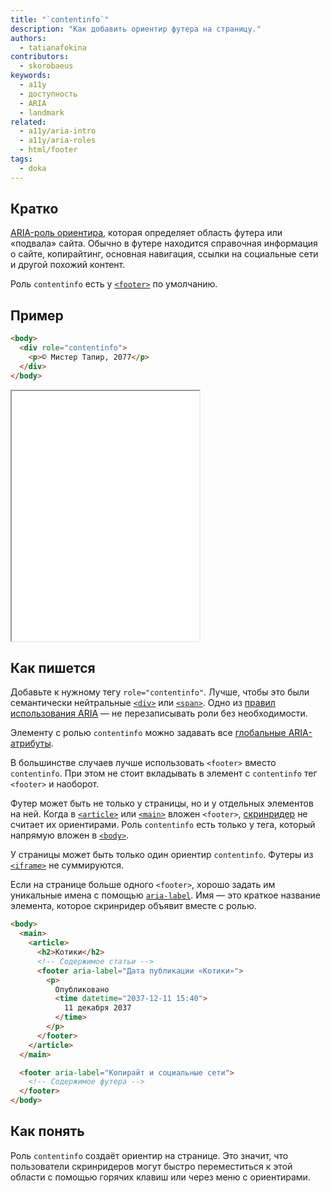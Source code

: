 ```yaml
---
title: "`contentinfo`"
description: "Как добавить ориентир футера на страницу."
authors:
  - tatianafokina
contributors:
  - skorobaeus
keywords:
  - a11y
  - доступность
  - ARIA
  - landmark
related:
  - a11y/aria-intro
  - a11y/aria-roles
  - html/footer
tags:
  - doka
---
```


## Кратко

[ARIA-роль ориентира](/a11y/aria-roles/#roli-orientirov), которая определяет область футера или «подвала» сайта. Обычно в футере находится справочная информация о сайте, копирайтинг, основная навигация, ссылки на социальные сети и другой похожий контент.

Роль `contentinfo` есть у [`<footer>`](/html/footer/) по умолчанию.

## Пример

```html
<body>
  <div role="contentinfo">
    <p>© Мистер Тапир, 2077</p>
  </div>
</body>
```

<iframe title="Футер страницы с явной ролью" src="demos/footer-with-contentinfo/" height="400"></iframe>

## Как пишется

Добавьте к нужному тегу `role="contentinfo"`. Лучше, чтобы это были семантически нейтральные [`<div>`](/html/div/) или [`<span>`](/html/span/). Одно из [правил использования ARIA](/a11y/aria-intro/#pravila-ispolzovaniya) — не перезаписывать роли без необходимости.

Элементу с ролью `contentinfo` можно задавать все [глобальные ARIA-атрибуты](/a11y/aria-attrs/#globalnye-atributy).

В большинстве случаев лучше использовать `<footer>` вместо `contentinfo`. При этом не стоит вкладывать в элемент с `contentinfo` тег `<footer>` и наоборот.

Футер может быть не только у страницы, но и у отдельных элементов на ней. Когда в [`<article>`](/html/article/) или [`<main>`](/html/main/) вложен `<footer>`, [скринридер](/a11y/screenreaders/) не считает их ориентирами. Роль `contentinfo` есть только у тега, который напрямую вложен в [`<body>`](/html/body/).

У страницы может быть только один ориентир `contentinfo`. Футеры из [`<iframe>`](/html/iframe/) не суммируются.

Если на странице больше одного `<footer>`, хорошо задать им уникальные имена с помощью [`aria-label`](/a11y/aria-label/). Имя — это краткое название элемента, которое скринридер объявит вместе с ролью.

```html
<body>
  <main>
    <article>
      <h2>Котики</h2>
      <!-- Содержимое статьи -->
      <footer aria-label="Дата публикации «Котики»">
        <p>
          Опубликовано
          <time datetime="2037-12-11 15:40">
            11 декабря 2037
          </time>
        </p>
      </footer>
    </article>
  </main>

  <footer aria-label="Копирайт и социальные сети">
    <!-- Содержимое футера -->
  </footer>
</body>
```

## Как понять

Роль `contentinfo` создаёт ориентир на странице. Это значит, что пользователи скринридеров могут быстро переместиться к этой области с помощью горячих клавиш или через меню с ориентирами.
